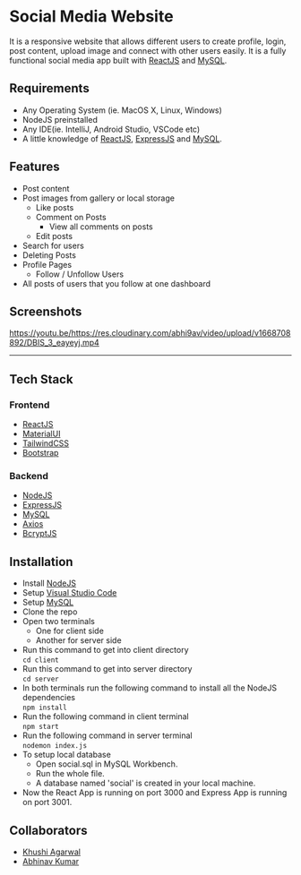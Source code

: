 # Social Media Website
It is a responsive website that allows different users to create profile, login, post content, upload image and connect with other users easily. It is a fully functional social media app built with [ReactJS](https://reactjs.org/) and [MySQL](https://www.mysql.com/).

## Requirements
- Any Operating System (ie. MacOS X, Linux, Windows)
- NodeJS preinstalled
- Any IDE(ie. IntelliJ, Android Studio, VSCode etc)
- A little knowledge of [ReactJS](https://reactjs.org/), [ExpressJS](https://expressjs.com/) and [MySQL](https://www.mysql.com/).

## Features
- Post content
- Post images from gallery or local storage
  - Like posts
  - Comment on Posts
    - View all comments on posts
  - Edit posts
- Search for users
- Deleting Posts
- Profile Pages
  - Follow / Unfollow Users
- All posts of users that you follow at one dashboard

## Screenshots
https://youtu.be/https://res.cloudinary.com/abhi9av/video/upload/v1668708892/DBIS_3_eayeyj.mp4

***

## Tech Stack
### Frontend
- [ReactJS](https://reactjs.org/)
- [MaterialUI](https://mui.com/)
- [TailwindCSS](https://tailwindui.com/)
- [Bootstrap](https://getbootstrap.com/)

### Backend
- [NodeJS](https://nodejs.org/en/)
- [ExpressJS](https://expressjs.com/)
- [MySQL](https://www.mysql.com/)
- [Axios](https://www.npmjs.com/package/axios)
- [BcryptJS](https://www.npmjs.com/package/bcrypt)

## Installation

- Install [NodeJS](https://nodejs.org/en/)
- Setup [Visual Studio Code](https://code.visualstudio.com/)
- Setup [MySQL](https://www.mysql.com/)
- Clone the repo
- Open two terminals 
  - One for client side 
  - Another for server side
- Run this command to get into client directory <br />
``` cd client ```
- Run this command to get into server directory <br />
``` cd server ```
- In both terminals run the following command to install all the NodeJS dependencies <br />
``` npm install ```
- Run the following command in client terminal <br />
``` npm start ```
- Run the following command in server terminal <br />
``` nodemon index.js ```
- To setup local database 
  - Open social.sql in MySQL Workbench.
  - Run the whole file.
  - A database named 'social' is created in your local machine.
- Now the React App is running on port 3000 and Express App is running on port 3001.

## Collaborators
- [Khushi Agarwal](https://github.com/Khushi724)
- [Abhinav Kumar](https://github.com/kr-2003)




